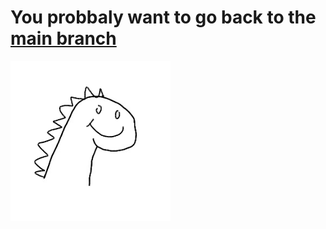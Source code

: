 # You probbaly want to go back to the [main branch]()

![oh orpheus why are you here](https://github.com/hackclub/dinosaurs/raw/main/aksharjinandra_dino.png)
